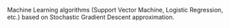 Machine Learning algorithms (Support Vector Machine, Logistic Regression, etc.)  based on Stochastic Gradient Descent approximation.
